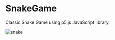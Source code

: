 # SnakeGame
Classic Snake Game using p5.js JavaScript library. 

![snake](https://cloud.githubusercontent.com/assets/23204433/21509963/39d3ba5e-cc43-11e6-8408-2a0740967617.png)
